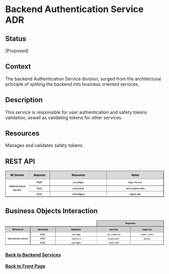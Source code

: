 # Backend Authentication Service ADR

## Status

[Proposed]

## Context

The backend Authentication Service division, surged from the architectural principle of spliting the backend into business oriented services. 

## Description

This service is responsible for user authentication and safety tokens validation, aswell as validating tokens for other services.

## Resources

Manages and validates safety tokens.

## REST API

<img src="../requests/assets/AuthenticationService.png" alt="REST Authentication Service" />

## Business Objects Interaction


<img src="../business-objects/assets/AuthenticationBOs.png" alt="Business Objects Interaction"  />

#### [Back to Backend Services](./README.md)
#### [Back to Front Page](../README.md)